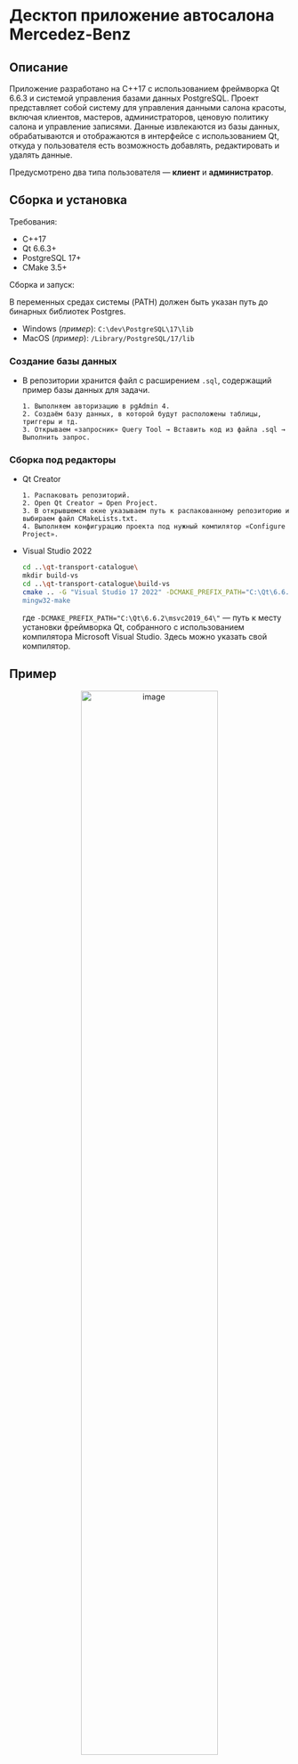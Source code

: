 # Десктоп приложение автосалона Mercedez-Benz

## Описание
Приложение разработано на C++17 с использованием фреймворка Qt 6.6.3 и системой управления базами данных PostgreSQL. Проект представляет собой систему для управления данными салона красоты, включая клиентов, мастеров, администраторов, ценовую политику салона и управление записями. Данные извлекаются из базы данных, обрабатываются и отображаются в интерфейсе с использованием Qt, откуда у пользователя есть возможность добавлять, редактировать и удалять данные.

Предусмотрено два типа пользователя — **клиент** и **администратор**.

## Сборка и установка
Требования:
- C++17
- Qt 6.6.3+
- PostgreSQL 17+
- CMake 3.5+

Сборка и запуск:

В переменных средах системы (PATH) должен быть указан путь до бинарных библиотек Postgres.
* Windows (_пример_): `C:\dev\PostgreSQL\17\lib`
* MacOS (_пример_): `/Library/PostgreSQL/17/lib`

### Создание базы данных
* В репозитории хранится файл c расширением `.sql`, содержащий пример базы данных для задачи.

  ```
  1. Выполняем авторизацию в pgAdmin 4.
  2. Создаём базу данных, в которой будут расположены таблицы, триггеры и тд.
  3. Открываем «запросник» Query Tool → Вставить код из файла .sql → Выполнить запрос.
  ```

### Сборка под редакторы

* Qt Creator
  ```
  1. Распаковать репозиторий.
  2. Open Qt Creator → Open Project.
  3. В открывшемся окне указываем путь к распакованному репозиторию и выбираем файл CMakeLists.txt.
  4. Выполняем конфигурацию проекта под нужный компилятор «Configure Project».
  ```

* Visual Studio 2022
  ```sh
  cd ..\qt-transport-catalogue\
  mkdir build-vs
  cd ..\qt-transport-catalogue\build-vs
  cmake .. -G "Visual Studio 17 2022" -DCMAKE_PREFIX_PATH="C:\Qt\6.6.2\msvc2019_64\"
  mingw32-make
  ```
  где `-DCMAKE_PREFIX_PATH="C:\Qt\6.6.2\msvc2019_64\"` — путь к месту установки фреймворка Qt, собранного с использованием компилятора Microsoft Visual Studio. Здесь можно указать свой компилятор.

## Пример  
<div align="center">
  <img src="https://github.com/user-attachments/assets/338021ba-40fb-46dd-a1d6-b393661dd2db" alt="image" width="70%">
  <p>Рис. 1 — Главная страница с доступными автомобилями.</p>
</div> 

<table>
  <tr>
    <td>
      <figure>
        <img src="https://github.com/user-attachments/assets/00987145-1964-4267-b629-210ffad3178d" alt="Image 2">
        <figcaption>Рис. 2 — Подключение к базе данных.</figcaption>
      </figure>
    </td>
    <td>
      <figure>
        <img src="https://github.com/user-attachments/assets/b3dc0c76-08b0-4c0f-baae-1d566c2d5fd9" alt="Image 3">
        <figcaption>Рис. 3 — Управление остановками.</figcaption>
      </figure>
    </td>
  </tr>
</table> 

## Авторизация
Предусмотрено два пользователя — **клиент** и **администратор**. 
<div align="center">
  <img src="https://github.com/user-attachments/assets/01d0fcc5-97b7-4c10-96ea-7445c562e173" alt="image" width="50%">
  <p>Рис. N — Окно авторизации.</p>
</div>  

<details>
<summary>Авторизация как администратор</summary>
  
  Требуется таблица admins.
  1. Открыть pgAdmin 4
  2. Открыть Query Tool для базы данных beauty-salon
  3. Выполнить SQL-запрос:
  ```sql
  SELECT * FROM admins;
  ```
  4. Скопировать любой email и вставить в поле Login
  5. Скопировать пароль выбранного почтового адреса и вставить в поле Password

</details>

<details>
<summary>Авторизация как пользователь</summary>

  Требуется таблица clients.
  1. Открыть pgAdmin 4
  2. Открыть Query Tool для базы данных beauty-salon
  3. Выполнить SQL-запрос:
  ```sql
  SELECT * FROM clients;
  ```
  5. Скопировать любой email и вставить в поле Login
  6. Скопировать пароль выбранного почтового адреса и вставить в поле Password

</details>

## Авторизация как пользователь 
<div align="center">
  <img src="https://github.com/user-attachments/assets/a1606fbc-3057-4210-8cc7-d2d74fbf5a32" alt="image" width="50%">
  <p>Рис. N — Страница «Главная» после авторизации как пользователь.</p>
</div>  

В этом окне отображаются все записи пользователя: название услуги, имя мастера и время записи. Отсюда мы можем выполнить переход по дополнительным разделам — «Услуги» и «Мастера».

На странице с услугами пользователь может только ознакомиться с ценами на услуги.
<div align="center">
  <img src="https://github.com/user-attachments/assets/463bb03b-ab31-4392-b607-8d5f5c606698" alt="image" width="50%">
  <p>Рис. N — Страница «Услуги».</p>
</div>   

На странице с мастерами пользователь может выбрать мастера, время и услугу, которую предлагает мастер (мастера многозадачные).
<div align="center">
  <img src="https://github.com/user-attachments/assets/4b51a497-27ab-476c-b2f2-9600fa297847" alt="image" width="50%">
  <p>Рис. N — Страница «Услуги».</p>
</div>     

## Авторизация как администратор
По умолчанию эта страница будет пустой до тех пор, пока не будет выбрана таблица для редактирования. Чтобы это сделать, необходимо нажать на «меню» в верхней части экрана. Это выпадающий список, в который динамически добавятся все таблицы базы данных. 
<div align="center">
  <img src="https://github.com/user-attachments/assets/c27aac2c-f20b-4407-8308-9b1806ae218f" alt="image" width="50%">
  <p>Рис. N — Страница по умолчанию для администратора. (teachers).</p>
</div>

После выбора таблицы её данные отображаются на экране.
<div align="center">
  <img src="https://github.com/user-attachments/assets/07f5a53c-fda0-4061-af55-70510eec565c" alt="image" width="50%">
  <p>Рис. N — Выгрузка таблицы.</p>
</div>

### Добавление записи
При нажатии на кнопку добавления новой записи «Добавить», происходит вызов функции `void Table::AddRecord();`, которая создаёт экземпляр класса, в котором строится диалоговое окно `EditDialog dialog(newRecord, this);`, где `newRecord` — передача конкретной записи из базы данных в виде QSqlRecord. Эта запись используется для отображения столбцов таблицы.

Здесь мы не можем задать значение поля id. Потому что это «счётчик» записей в таблице, который будет сам автоматически увеличиваться по мере поступления новых записей.
<div align="center">
  <img src="https://github.com/user-attachments/assets/a9702f08-d5af-47cc-ac8b-094dbe3f956d" alt="image">
  <p>Рис. 5 — Окно для добавления.</p>
</div>

## Удаление записи
Производится ввод ID записи в таблице. Она будет удалена.

В некоторых таблицах, например, ID начинается необязательно с 1. Итерироваться в этом окне мы можем от самого минимального ID до самого максимального. Чтобы не выходить за пределы.
<div align="center">
  <img src="https://github.com/user-attachments/assets/a3b3e4f2-aa02-4b36-83c0-fb953ccb189e" alt="image">
  <p>Рис. 5 — Окно ввода ID записи (автоинкрементируемого столбца) в текущей таблице.</p>
</div>

После указания ID удаляемой записи выходит окно подтверждения удаления, где строится таблица с удаляемой строкой (чтобы быть уверенным, что удаляется именно то, что мы задумали).
<div align="center">
  <img src="https://github.com/user-attachments/assets/fed447e6-314a-4583-9b9e-654bc2e0908f" alt="image">
  <p>Рис. 6 — Вывод удаляемой строки.</p>
</div>

<div align="center">
  <img src="https://github.com/user-attachments/assets/bf66e036-a05d-48cb-a64a-5b911e22aef6" alt="image">
  <p>Рис. 7 — Окно подтверждения удаления.</p>
</div>

После подтверждения происходит удаление из основной таблицы, **а записи, которые ссылались на первичный ключ этой строки, каскадно удаляются**.

## Редактирование записи
Для редактирования указывается всегда номер строки в таблицы, а не ID записи. 
<div align="center">
  <img src="https://github.com/user-attachments/assets/b44792b7-1329-4303-8a26-cb23624892cf" alt="image">
  <p>Рис. 8 — Окно поиска записи в таблице.</p>
</div>

<div align="center">
  <img src="https://github.com/user-attachments/assets/0e3a0c6f-5d6f-4b74-9475-12cfbcc66ccc" alt="image">
  <p>Рис. 9 — Окно редактирования записи.</p>
</div>

## ER-диаграмма базы данных
<div align="center">
  <img src="https://github.com/user-attachments/assets/d4ab5cda-30ad-42c8-bdcb-91f19b946915" alt="image">
  <p>Рис. 10 — ER-диаграмма.</p>
</div>     
